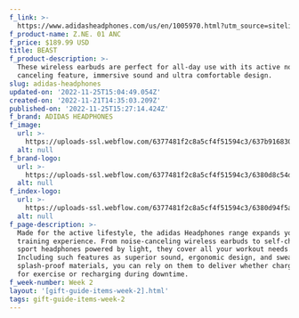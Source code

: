 ```yaml
---
f_link: >-
  https://www.adidasheadphones.com/us/en/1005970.html?utm_source=sitelink&amp;utm_medium=hypebe[%E2%80%A6]paign=giftindex_marketing_us_202211&amp;utm_content=zne01anc
f_product-name: Z.NE. 01 ANC
f_price: $189.99 USD
title: BEAST
f_product-description: >-
  These wireless earbuds are perfect for all-day use with its active noise
  canceling feature, immersive sound and ultra comfortable design.
slug: adidas-headphones
updated-on: '2022-11-25T15:04:49.054Z'
created-on: '2022-11-21T14:35:03.209Z'
published-on: '2022-11-25T15:27:14.424Z'
f_brand: ADIDAS HEADPHONES
f_image:
  url: >-
    https://uploads-ssl.webflow.com/6377481f2c8a5cf4f51594c3/637b9168300b9ceb5309fcba_adidas_ZNE_01_ANC_NightGrey_01.png
  alt: null
f_brand-logo:
  url: >-
    https://uploads-ssl.webflow.com/6377481f2c8a5cf4f51594c3/6380d8c54d9c4e2770e208df_WEEK02_ADIDAS_INDEXLOGO-WHITE.png
  alt: null
f_index-logo:
  url: >-
    https://uploads-ssl.webflow.com/6377481f2c8a5cf4f51594c3/6380d94f5af6af154d719e6d_LOGO_HYPEBEAST_ADIDAS_WEEK04_v2.svg
  alt: null
f_page-description: >-
  Made for the active lifestyle, the adidas Headphones range expands your
  training experience. From noise-canceling wireless earbuds to self-charging
  sport headphones powered by light, they cover all your workout needs.
  Including such features as superior sound, ergonomic design, and sweat-and
  splash-proof materials, you can rely on them to deliver whether charging up
  for exercise or recharging during downtime.
f_week-number: Week 2
layout: '[gift-guide-items-week-2].html'
tags: gift-guide-items-week-2
---
```



